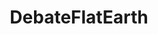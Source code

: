 ---
title: DebateFlatEarth
crosslinks:
- theworldisflat
- flatearth
- TopMindsOfReddit
- xkcd
- pcmasterrace
- forensics
- livven
- Flat_Earth
- Geocentrism
---